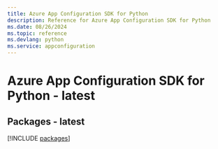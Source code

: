 ```yaml
---
title: Azure App Configuration SDK for Python
description: Reference for Azure App Configuration SDK for Python
ms.date: 08/26/2024
ms.topic: reference
ms.devlang: python
ms.service: appconfiguration
---
```

# Azure App Configuration SDK for Python - latest
## Packages - latest
[!INCLUDE [packages](app-configuration-index.md)]